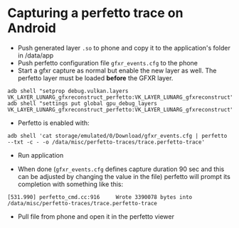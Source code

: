 # Capturing a perfetto trace on Android

- Push generated layer `.so` to phone and copy it to the application's folder in /data/app
- Push perfetto configuration file `gfxr_events.cfg` to the phone
- Start a gfxr capture as normal but enable the new layer as well. The perfetto layer must be loaded **before** the GFXR layer.
```
adb shell "setprop debug.vulkan.layers VK_LAYER_LUNARG_gfxreconstruct_perfetto:VK_LAYER_LUNARG_gfxreconstruct"
adb shell "settings put global gpu_debug_layers VK_LAYER_LUNARG_gfxreconstruct_perfetto:VK_LAYER_LUNARG_gfxreconstruct"
```

- Perfetto is enabled with:
```
adb shell 'cat storage/emulated/0/Download/gfxr_events.cfg | perfetto --txt -c - -o /data/misc/perfetto-traces/trace.perfetto-trace'
```

- Run application

- When done (`gfxr_events.cfg` defines capture duration 90 sec and this can be adjusted by changing the value in the file) perfetto will prompt its completion with something like this:
```
[531.990] perfetto_cmd.cc:916     Wrote 3390078 bytes into /data/misc/perfetto-traces/trace.perfetto-trace
```

- Pull file from phone and open it in the perfetto viewer
